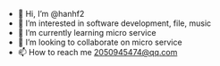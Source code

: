 - 👋 Hi, I’m @hanhf2
- 👀 I’m interested in software development, file, music
- 🌱 I’m currently learning micro service
- 💞️ I’m looking to collaborate on micro service
- 📫 How to reach me 2050945474@qq.com

<!---
hanhf2/hanhf2 is a ✨ special ✨ repository because its `README.md` (this file) appears on your GitHub profile.
You can click the Preview link to take a look at your changes.
--->
